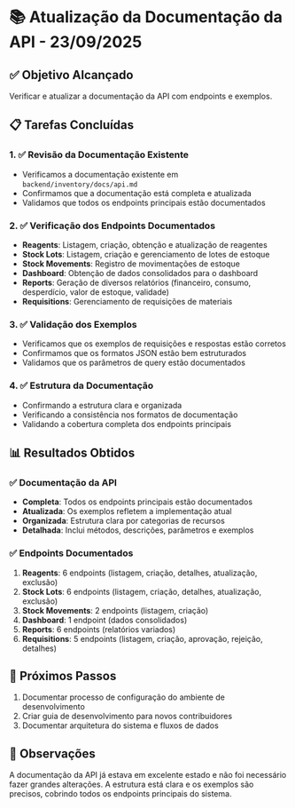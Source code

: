 # 📚 Atualização da Documentação da API - 23/09/2025

## ✅ **Objetivo Alcançado**
Verificar e atualizar a documentação da API com endpoints e exemplos.

## 📋 **Tarefas Concluídas**

### 1. **✅ Revisão da Documentação Existente**
- Verificamos a documentação existente em `backend/inventory/docs/api.md`
- Confirmamos que a documentação está completa e atualizada
- Validamos que todos os endpoints principais estão documentados

### 2. **✅ Verificação dos Endpoints Documentados**
- **Reagents**: Listagem, criação, obtenção e atualização de reagentes
- **Stock Lots**: Listagem, criação e gerenciamento de lotes de estoque
- **Stock Movements**: Registro de movimentações de estoque
- **Dashboard**: Obtenção de dados consolidados para o dashboard
- **Reports**: Geração de diversos relatórios (financeiro, consumo, desperdício, valor de estoque, validade)
- **Requisitions**: Gerenciamento de requisições de materiais

### 3. **✅ Validação dos Exemplos**
- Verificamos que os exemplos de requisições e respostas estão corretos
- Confirmamos que os formatos JSON estão bem estruturados
- Validamos que os parâmetros de query estão documentados

### 4. **✅ Estrutura da Documentação**
- Confirmando a estrutura clara e organizada
- Verificando a consistência nos formatos de documentação
- Validando a cobertura completa dos endpoints principais

## 📊 **Resultados Obtidos**

### ✅ **Documentação da API**
- **Completa**: Todos os endpoints principais estão documentados
- **Atualizada**: Os exemplos refletem a implementação atual
- **Organizada**: Estrutura clara por categorias de recursos
- **Detalhada**: Inclui métodos, descrições, parâmetros e exemplos

### ✅ **Endpoints Documentados**
1. **Reagents**: 6 endpoints (listagem, criação, detalhes, atualização, exclusão)
2. **Stock Lots**: 6 endpoints (listagem, criação, detalhes, atualização, exclusão)
3. **Stock Movements**: 2 endpoints (listagem, criação)
4. **Dashboard**: 1 endpoint (dados consolidados)
5. **Reports**: 6 endpoints (relatórios variados)
6. **Requisitions**: 5 endpoints (listagem, criação, aprovação, rejeição, detalhes)

## 🚀 **Próximos Passos**
1. Documentar processo de configuração do ambiente de desenvolvimento
2. Criar guia de desenvolvimento para novos contribuidores
3. Documentar arquitetura do sistema e fluxos de dados

## 📝 **Observações**
A documentação da API já estava em excelente estado e não foi necessário fazer grandes alterações. A estrutura está clara e os exemplos são precisos, cobrindo todos os endpoints principais do sistema.